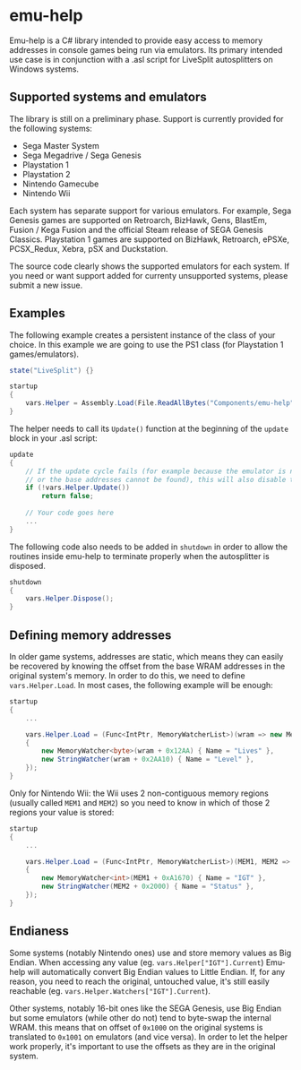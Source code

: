 # emu-help

Emu-help is a C# library intended to provide easy access to memory addresses in console games being run via emulators.
Its primary intended use case is in conjunction with a .asl script for LiveSplit autosplitters on Windows systems.

## Supported systems and emulators

The library is still on a preliminary phase. Support is currently provided for the following systems:
- Sega Master System
- Sega Megadrive / Sega Genesis
- Playstation 1
- Playstation 2
- Nintendo Gamecube
- Nintendo Wii

Each system has separate support for various emulators. For example, Sega Genesis games are supported on Retroarch, BizHawk, Gens, BlastEm, Fusion / Kega Fusion and the official Steam release of SEGA Genesis Classics. Playstation 1 games are supported on BizHawk, Retroarch, ePSXe, PCSX_Redux, Xebra, pSX and Duckstation.

The source code clearly shows the supported emulators for each system. If you need or want support added for currenty unsupported systems, please submit a new issue.

## Examples

The following example creates a persistent instance of the class of your choice. In this example we are going to use the PS1 class (for Playstation 1 games/emulators).

```cs
state("LiveSplit") {}

startup
{
    vars.Helper = Assembly.Load(File.ReadAllBytes("Components/emu-help")).CreateInstance("PS1");
}
```

The helper needs to call its `Update()` function at the beginning of the `update` block in your .asl script:

```cs
update
{
    // If the update cycle fails (for example because the emulator is not supported
    // or the base addresses cannot be found), this will also disable the autosplitter.
    if (!vars.Helper.Update())
        return false;
    
    // Your code goes here
    ...
}
```

The following code also needs to be added in `shutdown` in order to allow the routines inside emu-help to terminate properly when the autosplitter is disposed.

```cs
shutdown
{
    vars.Helper.Dispose();
}
```

## Defining memory addresses

In older game systems, addresses are static, which means they can easily be recovered by knowing the offset from the base WRAM addresses in the original system's memory. In order to do this, we need to define `vars.Helper.Load`.
In most cases, the following example will be enough:

```cs
startup
{
    ...

    vars.Helper.Load = (Func<IntPtr, MemoryWatcherList>)(wram => new MemoryWatcherList
    {
        new MemoryWatcher<byte>(wram + 0x12AA) { Name = "Lives" },
        new StringWatcher(wram + 0x2AA10) { Name = "Level" },
    });
}
```

Only for Nintendo Wii: the Wii uses 2 non-contiguous memory regions (usually called `MEM1` and `MEM2`) so you need to know in which of those 2 regions your value is stored:

```cs
startup
{
    ...

    vars.Helper.Load = (Func<IntPtr, MemoryWatcherList>)(MEM1, MEM2 => new MemoryWatcherList
    {
        new MemoryWatcher<int>(MEM1 + 0xA1670) { Name = "IGT" },
        new StringWatcher(MEM2 + 0x2000) { Name = "Status" },
    });
}
```

## Endianess

Some systems (notably Nintendo ones) use and store memory values as Big Endian. When accessing any value (eg. `vars.Helper["IGT"].Current`) Emu-help will automatically convert Big Endian values to Little Endian.
If, for any reason, you need to reach the original, untouched value, it's still easily reachable (eg. `vars.Helper.Watchers["IGT"].Current`).

Other systems, notably 16-bit ones like the SEGA Genesis, use Big Endian but some emulators (while other do not) tend to byte-swap the internal WRAM. this means that on offset of `0x1000` on the original systems is translated to `0x1001` on emulators (and vice versa). In order to let the helper work properly, it's important to use the offsets as they are in the original system.
